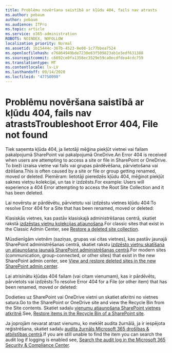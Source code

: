 ```yaml
---
title: Problēmu novēršana saistībā ar kļūdu 404, fails nav atrasts
ms.author: pebaum
author: pebaum
ms.audience: ITPro
ms.topic: article
ms.service: o365-administration
ROBOTS: NOINDEX, NOFOLLOW
localization_priority: Normal
ms.assetid: 1b15444c-367b-4523-8e08-1c77bbea7524
ms.openlocfilehash: e76864949bde7230e63f509823ab1e3edf631388
ms.sourcegitcommit: c6692ce0fa1358ec3529e59ca0ecdfdea4cdc759
ms.translationtype: MT
ms.contentlocale: lv-LV
ms.lasthandoff: 09/14/2020
ms.locfileid: "47750098"
---
```

# <a name="troubleshoot-error-404-file-not-found"></a><span data-ttu-id="1efcd-102">Problēmu novēršana saistībā ar kļūdu 404, fails nav atrasts</span><span class="sxs-lookup"><span data-stu-id="1efcd-102">Troubleshoot Error 404, File not found</span></span>

<span data-ttu-id="1efcd-103">Tiek saņemta kļūda 404, ja lietotāji mēģina piekļūt vietnei vai failam pakalpojumā SharePoint vai pakalpojumā OneDrive.</span><span class="sxs-lookup"><span data-stu-id="1efcd-103">An Error 404 is received when users are attempting to access a site or file in SharePoint or OneDrive.</span></span> <span data-ttu-id="1efcd-104">To bieži izraisa vietne vai fails vai grupas pārdēvēšana, pārvietošana vai dzēšana.</span><span class="sxs-lookup"><span data-stu-id="1efcd-104">This is often caused by a site or file or group getting renamed, moved or deleted.</span></span> <span data-ttu-id="1efcd-105">Piemēram: lietotāji pieredzēs kļūdu 404, mēģinot piekļūt saknes vietņu kolekcijai, un tas ir izdzēsts.</span><span class="sxs-lookup"><span data-stu-id="1efcd-105">For example: Users will experience a 404 Error attempting to access the Root Site Collection and it has been deleted.</span></span>

<span data-ttu-id="1efcd-106">Lai novērstu ar pārdēvētu, pārvietotu vai izdzēstu vietnes kļūdu 404:</span><span class="sxs-lookup"><span data-stu-id="1efcd-106">To resolve Error 404 for a Site that has been renamed, moved or deleted:</span></span>

<span data-ttu-id="1efcd-107">Klasiskās vietnes, kas pastāv klasiskajā administrēšanas centrā, skatiet rakstā [izdzēstas vietņu kolekcijas atjaunošana](https://docs.microsoft.com/sharepoint/restore-deleted-site-collection).</span><span class="sxs-lookup"><span data-stu-id="1efcd-107">For classic sites that exist in the Classic Admin Center, see [Restore a deleted site collection](https://docs.microsoft.com/sharepoint/restore-deleted-site-collection).</span></span>

<span data-ttu-id="1efcd-108">Mūsdienīgām vietnēm (saziņas, grupas vai citas vietnes), kas pastāv jaunajā SharePoint administrēšanas centrā, skatiet rakstu [izdzēsto vietņu skatīšana un atjaunošana jaunajā SharePoint administrēšanas centrā](https://docs.microsoft.com/sharepoint/restore-deleted-site-collection).</span><span class="sxs-lookup"><span data-stu-id="1efcd-108">For modern sites (communication, group-connected, or other sites) that exist in the new SharePoint admin center, see [View and restore deleted sites in the new SharePoint admin center](https://docs.microsoft.com/sharepoint/restore-deleted-site-collection).</span></span>

<span data-ttu-id="1efcd-109">Lai atrisinātu kļūdas 404 failam (vai citam vienumam), kas ir pārdēvēts, pārvietots vai izdzēsts:</span><span class="sxs-lookup"><span data-stu-id="1efcd-109">To resolve Error 404 for a File (or other item) that has been renamed, moved or deleted:</span></span>

<span data-ttu-id="1efcd-110">Dodieties uz SharePoint vai OneDrive vietni un skatiet atkritni no vietnes satura.</span><span class="sxs-lookup"><span data-stu-id="1efcd-110">Go to the SharePoint or OneDrive site and view the Recycle Bin from the Site contents.</span></span> <span data-ttu-id="1efcd-111">Skatiet sadaļu [vienumu atjaunošana SharePoint vietnes atkritnē](https://support.office.com/article/Restore-items-in-the-Recycle-Bin-of-a-SharePoint-site-6df466b6-55f2-4898-8d6e-c0dff851a0be#ID0EAADAAA=Online).</span><span class="sxs-lookup"><span data-stu-id="1efcd-111">See, [Restore items in the Recycle Bin of a SharePoint site](https://support.office.com/article/Restore-items-in-the-Recycle-Bin-of-a-SharePoint-site-6df466b6-55f2-4898-8d6e-c0dff851a0be#ID0EAADAAA=Online).</span></span>

<span data-ttu-id="1efcd-112">Ja joprojām nevarat atrast vienumu, ko meklēt audita žurnālā, ja ir iespējota reģistrēšana, skatiet sadaļu [audita žurnāls Microsoft 365 drošības & atbilstības centrā](https://docs.microsoft.com/microsoft-365/compliance/search-the-audit-log-in-security-and-compliance).</span><span class="sxs-lookup"><span data-stu-id="1efcd-112">If you are still unable to find the item you can search the audit log if logging is enabled see, [Search the audit log in the Microsoft 365 Security & Compliance Center](https://docs.microsoft.com/microsoft-365/compliance/search-the-audit-log-in-security-and-compliance).</span></span>
